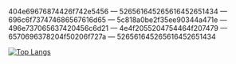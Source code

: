 404e69676874426f742e5456 —
526561645265616452651434 —
696c6f737474686567616d65 —
5c818a0be2f35ee90344a471e —
496e737065637420456c6d21 —
4e4f2055204754464f207479 —
6570696378204f50206f727a —
526561645265616452651434


[![Top Langs](https://github-readme-stats.vercel.app/api/top-langs/?username=g0del-esch3r-bach)](https://github.com/anuraghazra/github-readme-stats)
